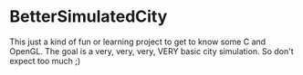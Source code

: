 BetterSimulatedCity
===================

This just a kind of fun or learning project to get to know some C and OpenGL. The goal is a very, very, very, VERY basic city simulation. So don't expect too much ;)